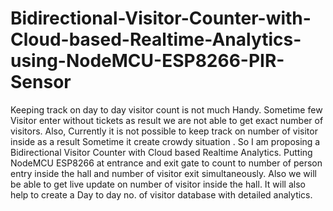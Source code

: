 # Bidirectional-Visitor-Counter-with-Cloud-based-Realtime-Analytics-using-NodeMCU-ESP8266-PIR-Sensor
Keeping track on day to day visitor count is not much Handy. Sometime few  Visitor enter without tickets as result we are not able to get exact number of visitors.  Also, Currently it is not possible to keep track on number of visitor inside as a result  Sometime it create crowdy situation . So I am proposing a Bidirectional Visitor Counter with Cloud based Realtime Analytics. Putting NodeMCU ESP8266 at entrance and exit gate to count to number of person entry inside the hall and number of visitor exit simultaneously.   Also we will be able to get live update on number of visitor inside the hall.  It will also help to create a Day to day no. of visitor database with detailed analytics.  
